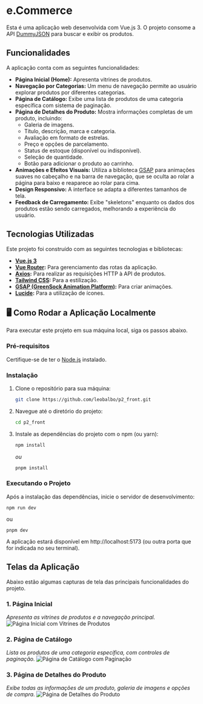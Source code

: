 # e.Commerce

Esta é uma aplicação web desenvolvida com Vue.js 3. O projeto consome a API [DummyJSON](https://dummyjson.com/products) para buscar e exibir os produtos.

## Funcionalidades

A aplicação conta com as seguintes funcionalidades:

* **Página Inicial (Home):** Apresenta vitrines de produtos.
* **Navegação por Categorias:** Um menu de navegação permite ao usuário explorar produtos por diferentes categorias.
* **Página de Catálogo:** Exibe uma lista de produtos de uma categoria específica com sistema de paginação.
* **Página de Detalhes do Produto:** Mostra informações completas de um produto, incluindo:
    * Galeria de imagens.
    * Título, descrição, marca e categoria.
    * Avaliação em formato de estrelas.
    * Preço e opções de parcelamento.
    * Status de estoque (disponível ou indisponível).
    * Seleção de quantidade.
    * Botão para adicionar o produto ao carrinho.
* **Animações e Efeitos Visuais:** Utiliza a biblioteca [GSAP](https://gsap.com/) para animações suaves no cabeçalho e na barra de navegação, que se oculta ao rolar a página para baixo e reaparece ao rolar para cima.
* **Design Responsivo:** A interface se adapta a diferentes tamanhos de tela.
* **Feedback de Carregamento:** Exibe "skeletons" enquanto os dados dos produtos estão sendo carregados, melhorando a experiência do usuário.

## Tecnologias Utilizadas

Este projeto foi construído com as seguintes tecnologias e bibliotecas:

* **[Vue.js 3](https://vuejs.org/)**
* **[Vue Router](https://router.vuejs.org/):** Para gerenciamento das rotas da aplicação.
* **[Axios](https://axios-http.com/):** Para realizar as requisições HTTP à API de produtos.
* **[Tailwind CSS](https://tailwindcss.com/):** Para a estilização.
* **[GSAP (GreenSock Animation Platform)](https://greensock.com/gsap/):** Para criar animações.
* **[Lucide](https://lucide.dev/):** Para a utilização de ícones.

## 🖥️ Como Rodar a Aplicação Localmente

Para executar este projeto em sua máquina local, siga os passos abaixo.

### Pré-requisitos

Certifique-se de ter o [Node.js](https://nodejs.org/) instalado.

### Instalação

1.  Clone o repositório para sua máquina:
    ```bash
    git clone https://github.com/leobalbo/p2_front.git
    ```

2.  Navegue até o diretório do projeto:
    ```bash
    cd p2_front
    ```

3.  Instale as dependências do projeto com o npm (ou yarn):
    ```bash
    npm install
    ```
    *ou*
    ```bash
    pnpm install
    ```

### Executando o Projeto

Após a instalação das dependências, inicie o servidor de desenvolvimento:

    npm run dev

ou

    pnpm dev

A aplicação estará disponível em http://localhost:5173 (ou outra porta que for indicada no seu terminal).



## Telas da Aplicação

Abaixo estão algumas capturas de tela das principais funcionalidades do projeto.

### 1. Página Inicial
*Apresenta as vitrines de produtos e a navegação principal.*
![Página Inicial com Vitrines de Produtos](https://img001.prntscr.com/file/img001/U9gSrVexSZylOB0LeTnHRw.png)

### 2. Página de Catálogo
*Lista os produtos de uma categoria específica, com controles de paginação.*
![Página de Catálogo com Paginação](https://img001.prntscr.com/file/img001/3vVhk4rXQhyK1I1Fk5JLFg.png)

### 3. Página de Detalhes do Produto
*Exibe todas as informações de um produto, galeria de imagens e opções de compra.*
![Página de Detalhes do Produto](https://img001.prntscr.com/file/img001/e71xtyamT_uvvjm1x9s2_g.png)


